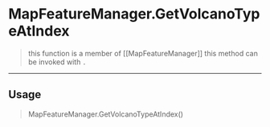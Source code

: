 # MapFeatureManager.GetVolcanoTypeAtIndex
> this function is a member of [[MapFeatureManager]]
> this method can be invoked with `.`
-----
## Usage
> MapFeatureManager.GetVolcanoTypeAtIndex()
